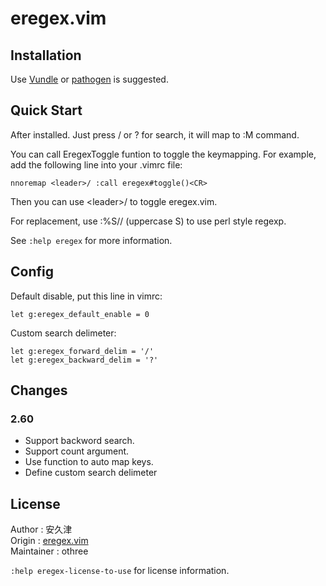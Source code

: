 # eregex.vim

## Installation

Use [Vundle][] or [pathogen][] is suggested.

[Vundle]:https://github.com/gmarik/vundle
[pathogen]:https://github.com/tpope/vim-pathogen

## Quick Start

After installed. Just press / or ? for search, it will map to :M command.

You can call EregexToggle funtion to toggle the keymapping. For example, 
add the following line into your .vimrc file:

    nnoremap <leader>/ :call eregex#toggle()<CR>

Then you can use  &lt;leader>/ to toggle eregex.vim.

For replacement, use :%S// (uppercase S) to use perl style regexp.

See `:help eregex` for more information.

## Config

Default disable, put this line in vimrc:

    let g:eregex_default_enable = 0

Custom search delimeter:

    let g:eregex_forward_delim = '/'
    let g:eregex_backward_delim = '?'

## Changes

### 2.60

* Support backword search.
* Support count argument.
* Use function to auto map keys.
* Define custom search delimeter

## License

Author     : 安久津  
Origin     : [eregex.vim][origin]  
Maintainer : othree  

`:help eregex-license-to-use` for license information.

[origin]:http://www.vector.co.jp/soft/unix/writing/se265654.html
